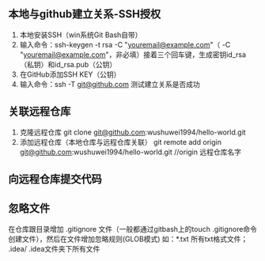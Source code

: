 ## 本地与github建立关系-SSH授权
1. 本地安装SSH（win系统Git Bash自带）
2. 输入命令：ssh-keygen -t rsa -C "youremail@example.com"（ -C "youremail@example.com"，非必填）接着三个回车键，生成密钥id_rsa（私钥）和id_rsa.pub（公钥）
3. 在GitHub添加SSH KEY（公钥）
4. 输入命令：ssh -T git@github.com 测试建立关系是否成功

## 关联远程仓库
1. 克隆远程仓库
  git clone git@github.com:wushuwei1994/hello-world.git
2. 添加远程仓库（本地仓库与远程仓库关联） 
    git remote add origin git@github.com:wushuwei1994/hello-world.git  //origin 远程仓库名字
## 向远程仓库提交代码

## 忽略文件
在仓库跟目录增加 .gitignore 文件（一般都通过gitbash上的touch .gitignore命令创建文件），然后在文件增加忽略规则(GLOB模式)
如：*.txt 所有txt格式文件； .idea/ .idea文件夹下所有文件
